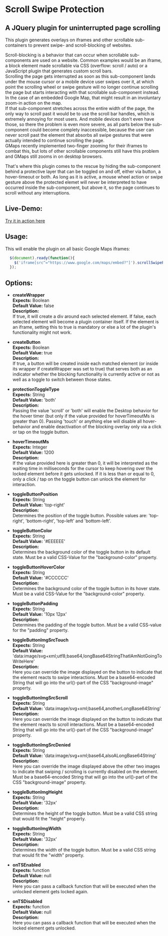 # Scroll Swipe Protection
## A JQuery plugin for uninterrupted page scrolling

This plugin generates overlays on iframes and other scrollable sub-containers to prevent swipe- and scroll-blocking of websites.  

Scroll-blocking is a behavior that can occur when scrollable sub-components are used on a website. Common examples would be an iframe, a block element made scrollable via CSS (overflow: scroll / auto) or a JavaScript plugin that generates custom scroll bars.  
Scrolling the page gets interrupted as soon as this sub-component lands under the mouse cursor or a mobile device user swipes over it, at which point the scrolling wheel or swipe gesture will no longer continue scrolling the page but starts interacting with that scrollable sub-component instead. In the case of an embedded Google Map, that might result in an involuntary zoom-in action on the map.  
If that sub-component stretches across the entire width of the page, the only way to scroll past it would be to use the scroll bar handles, which is extremely annoying for most users. And mobile devices don't even have those, so there the problem is even more severe, as all parts below the sub-component could become complety inaccessible, because the user can never scroll past the element that absorbs all swipe gestures that were actually intended to continue scrolling the page.  
GMaps recently implemented two-finger zooming for their iframes to combat this, but lots of other scrollable components still have this problem and GMaps still zooms in on desktop browsers.  

That's where this plugin comes to the rescue by hiding the sub-component behind a protective layer that can be toggled on and off, either via button, a hover-timeout or both. As long as it is active, a mouse wheel action or swipe gesture above the protected elemet will never be interpreted to have occurred inside the sub-component, but above it, so the page continues to scroll without any interruptions.  

## Live-Demo:

[Try it in action here](http://webentwinkler.net/projects/jquery-plugins/scroll-swipe-protection/demo.html)

## Usage:

This will enable the plugin on all basic Google Maps iframes:
```javascript
  $(document).ready(function(){
    $('iframe[src^="https://www.google.com/maps/embed?"]').scrollSwipeProtection({ createWrapper:true });
  });
```

## Options:

* __createWrapper__  
  __Expects:__ Boolean  
  __Default Value:__ false  
  __Description:__  
  If true, it will create a div around each selected element. If false, each selected element will become a plugin container itself. If the element is an iframe, setting this to true is mandatory or else a lot of the plugin's functionality might not work.  
  
* __createButton__  
  __Expects:__ Boolean  
  __Default Value:__ true  
  __Description:__  
  If true, a button will be created inside each matched element (or inside its wrapper if createWrapper was set to true) that serves both as an indicator whether the blocking functionality is currently active or not as well as a toggle to switch between those states.  
  
* __protectionToggleType__  
  __Expects:__ String  
  __Default Value:__ 'both'  
  __Description:__  
  Passing the value 'scroll' or 'both' will enable the Desktop behavior for the hover timer (but only if the value provided for hoverTimeoutMs is greater than 0). Passing 'touch' or anything else will disable all hover-behavior and enable deactivation of the blocking overlay only via a click or tap on the toggle button.  
  
* __hoverTimeoutMs__  
  __Expects:__ Integer  
  __Default Value:__ 1200  
  __Description:__  
  If the value provided here is greater than 0, it will be interpreted as the waiting time in milliseconds for the cursor to keep hovering over the locked element before it gets unlocked. If it is less than or equal to 0, only a click / tap on the toggle button can unlock the element for interaction.  
  
* __toggleButtonPosition__   
  __Expects:__ String  
  __Default Value:__ 'top-right'  
  __Description:__  
  Determines the position of the toggle button. Possible values are: 'top-right', 'bottom-right', 'top-left' and 'bottom-left'.  
  
* __toggleButtonColor__  
  __Expects:__ String  
  __Default Value:__ '#EEEEEE'  
  __Description:__  
  Determines the background color of the toggle button in its default state. Must be a valid CSS-Value for the "background-color" property.  
  
* __toggleButtonHoverColor__  
  __Expects:__ String  
  __Default Value:__ '#CCCCCC'  
  __Description:__  
  Determines the background color of the toggle button in its hover state. Must be a valid CSS-Value for the "background-color" property.  
  
* __toggleButtonPadding__  
  __Expects:__ String  
  __Default Value:__ '10px 12px'  
  __Description:__  
  Determines the padding of the toggle button. Must be a valid CSS-value for the "padding" property.  
  
* __toggleButtonImgSrcTouch__  
  __Expects:__ String  
  __Default Value:__ 'data:image/svg+xml;utf8;base64,longBase64StringThatIAmNotGoingToWriteHere'  
  __Description:__  
  Here you can override the image displayed on the button to indicate that the element reacts to swipe interactions. Must be a base64-encoded String that will go into the url()-part of the CSS "background-image" property.  
  
* __toggleButtonImgSrcScroll__  
  __Expects:__ String  
  __Default Value:__ 'data:image/svg+xml;base64,anotherLongBase64String'  
  __Description:__  
  Here you can override the image displayed on the button to indicate that the element reacts to scroll interactions. Must be a base64-encoded String that will go into the url()-part of the CSS "background-image" property.  
  
* __toggleButtonImgSrcDenied__  
  __Expects:__ String  
  __Default Value:__ 'data:image/svg+xml;base64,alsoALongBase64String'  
  __Description:__  
  Here you can override the image displayed above the other two images to indicate that swiping / scrolling is currently disabled on the element. Must be a base64-encoded String that will go into the url()-part of the CSS "background-image" property.  
  
* __toggleButtonImgHeight__  
  __Expects:__ String  
  __Default Value:__ '32px'  
  __Description:__   
  Determines the height of the toggle button. Must be a valid CSS string that would fit the "height" property.  
  
* __toggleButtonImgWidth__  
  __Expects:__ String  
  __Default Value:__ '32px'  
  __Description:__  
  Determines the width of the toggle button. Must be a valid CSS string that would fit the "width" property.  
  
* __onTSEnabled__  
  __Expects:__ function  
  __Default Value:__ null  
  __Description:__  
  Here you can pass a callback function that will be executed when the unlocked element gets locked again.  
  
* __onTSDisabled__  
  __Expects:__ function  
  __Default Value:__ null  
  __Description:__  
  Here you can pass a callback function that will be executed when the locked element gets unlocked.  
  
